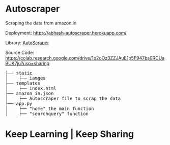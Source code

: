 # Autoscraper
Scraping the data from amazon.in

Deployment: https://abhash-autoscraper.herokuapp.com/

Library: <a href="https://pypi.org/project/autoscraper/">AutoScraper</a>

Source Code: https://colab.research.google.com/drive/1b2oOz3ZZJAuE1p5F947bs0RCUaBUK7ju?usp=sharing
<pre>
├── static
│    ├── iamges
├── templates
│    ├── index.html
├── amazon_in.json
│    ├── Autoscraper file to scrap the data
├── app.py
│    ├── "home" the main function
│    ├── "searchquery" function
</pre>
# Keep Learning | Keep Sharing



